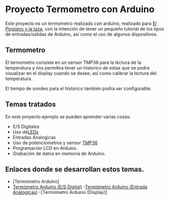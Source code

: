 # Proyecto Termometro con Arduino
Este proyecto es un termometro realizado con arduino, realizado para [El Pingüino y la taza](https://www.pinguytaz.net), con la intención de tener un pequeño tutorial de los tipos de entradas/salidas de Arduino, así como el uso de algunos dispositivos.

## Termometro

El termometro consiste en un sensor TMP36 para la lectura de la temperatura y nos permitira tener un historico de estas que se podra visualizar en el display cuando se desee, así como calibrar la lectura del temperatura.

El tiempo de sondeo para el historico también podra ser configurable.

## Temas tratados

En este proyecto ejemplo se pueden aprender varias cosas:

- E/S Digitales
- Uso de[LEDs](https://www.pinguytaz.net/index.php/2019/11/14/termometro-arduino-e-s-digital-1-5/)
- Entradas Analogicas
- Uso de potenciometros y sensor [TMP36](https://www.pinguytaz.net/index.php/2019/11/17/termometro-arduino-entrada-analogicas-2-5/)
- Programación LCD en Arduino.
- Grabación de datos en memoria de Arduino.


## Enlaces donde se desarrollan estos temas.
- [Termómetro Arduino]
- [Termómetro Arduino (E/S Digital)](https://www.pinguytaz.net/index.php/2019/11/14/termometro-arduino-e-s-digital-1-5/)
-[Termómetro Arduino (Entrada Análogicas)](https://www.pinguytaz.net/index.php/2019/11/17/termometro-arduino-entrada-analogicas-2-5/)
-[Termómetro Arduino (Display)]
